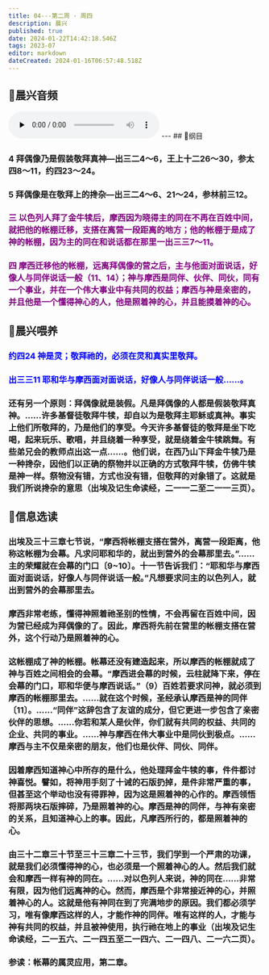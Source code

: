 ```yaml
---
title: 04---第二周 · 周四
description: 晨兴
published: true
date: 2024-01-22T14:42:18.546Z
tags: 2023-07
editor: markdown
dateCreated: 2024-01-16T06:57:48.518Z
---
```


## 🎵晨兴音频
<audio id="audio" controls="" preload="none">
      <source id="mp3" src="/2023-07/week2/week2day4.mp3">
</audio>
---
## 📖纲目

### 4 拜偶像乃是假装敬拜真神—出三二4～6，王上十二26～30，参太四8～11，约四23～24。

### 5 拜偶像是在敬拜上的搀杂—出三二4～6、21～24，参林前三12。

### <font color=purple>三 以色列人拜了金牛犊后，摩西因为晓得主的同在不再在百姓中间，就把他的帐棚迁移，支搭在离营一段距离的地方；他的帐棚于是成了神的帐棚，因为主的同在和说话都在那里一出三三7～11。</font>

### <font color=purple>四 摩西迁移他的帐棚，远离拜偶像的营之后，主与他面对面说话，好像人与同伴说话一般（11、14）；神与摩西是同伴、伙伴、同伙，同有一个事业，并在一个伟大事业中有共同的权益；摩西与神是亲密的，并且他是一个懂得神心的人，他是照着神的心，并且能摸着神的心。</font>

## 📖晨兴喂养

### <font color=blue>约四24    神是灵；敬拜祂的，必须在灵和真实里敬拜。</font>

### <font color=blue>出三三11    耶和华与摩西面对面说话，好像人与同伴说话一般……。</font>

### 还有另一个原则：拜偶像就是装假。凡是拜偶像的人都是假装敬拜真神。……许多基督徒敬拜牛犊，却自以为是敬拜主耶稣或真神。事实上他们所敬拜的，乃是他们的享受。今天许多基督徒的敬拜是坐下吃喝，起来玩乐、歌唱，并且绕着一种享受，就是绕着金牛犊跳舞。有些弟兄会的教师点出这一点……。他们说，在西乃山下拜金牛犊乃是一种搀杂，因他们以正确的祭物并以正确的方式敬拜牛犊，仿佛牛犊是神一样。祭物没有错，方式也没有错，但敬拜的对象错了。这就是我们所说搀杂的意思（出埃及记生命读经，二一一二至二一一三页）。

## 📖信息选读

### 出埃及三十三章七节说，“摩西将帐棚支搭在营外，离营一段距离，他称这帐棚为会幕。凡求问耶和华的，就出到营外的会幕那里去。”……主的荣耀就在会幕的门口〔9~10〕。十一节告诉我们：“耶和华与摩西面对面说话，好像人与同伴说话一般。”凡想要求问主的以色列人，就出到营外的会幕那里去。

### 摩西非常老练，懂得神照着祂圣别的性情，不会再留在百姓中间，因为营已经成为拜偶像的了。因此，摩西将先前在营里的帐棚支搭在营外，这个行动乃是照着神的心。

### 这帐棚成了神的帐棚。帐幕还没有建造起来，所以摩西的帐棚就成了神与百姓之间相会的会幕。“摩西进会幕的时候，云柱就降下来，停在会幕的门口，耶和华便与摩西说话。”（9）百姓若要求问神，就必须到摩西的帐棚那里去。……就在这个时候，圣经承认摩西是神的同伴〔11〕。……“同伴”这辞包含了友谊的成分，但它更进一步包含了亲密伙伴的思想。……你若和某人是伙伴，你们就有共同的权益、共同的企业、共同的事业。……神与摩西在伟大事业中是同伙到极点。……摩西与主不仅是亲密的朋友，他们也是伙伴、同伙、同伴。

### 因着摩西知道神心中所存的是什么，他处理拜金牛犊的事，件件都讨神喜悦。譬如，将神用手刻了十诫的石版扔掉，是件非常严重的事，但甚至这个举动也没有得罪神，因为这是照着神的心作的。摩西领悟将那两块石版摔碎，乃是照着神的心。摩西是神的同伴，与神有亲密的关系，且知道神心上的事。因此，凡摩西所行的，都是照着神的心。

### 由三十二章三十节至三十三章二十三节，我们学到一个严肃的功课，就是我们必须懂得神的心，也必须是一个照着神心的人。然后我们就会和摩西一样有神的同在。……对以色列人来说，神的同在……非常有限，因为他们远离神的心。然而，摩西是个非常接近神的心，并照着神心的人。这就是他有神同在到了完满地步的原因。我们都必须学习，唯有像摩西这样的人，才能作神的同伴。唯有这样的人，才能与神有共同的权益，并且被神使用，执行祂在地上的事业（出埃及记生命读经，二一五六、二一四五至二一四六、二一四八、二一六二页）。

### 参读：帐幕的属灵应用，第二章。

<!-- Google tag (gtag.js) -->

<script async src="https://www.googletagmanager.com/gtag/js?id=G-1P8709Z16T"></script>

<script>


 window.dataLayer = window.dataLayer || [];

 function gtag(){dataLayer.push(arguments);}

 gtag('js', new Date());



 gtag('config', 'G-1P8709Z16T');

</script>